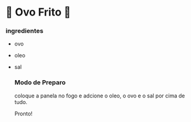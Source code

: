 # :egg: Ovo Frito :fried_egg:

### ingredientes

- ovo

- oleo

- sal 

  ### Modo de Preparo

  coloque a panela no fogo e adcione o oleo, o ovo e o sal por cima de tudo.

  Pronto!

  

